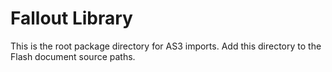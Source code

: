 # Fallout Library
This is the root package directory for AS3 imports. Add this directory to the Flash document source paths.
